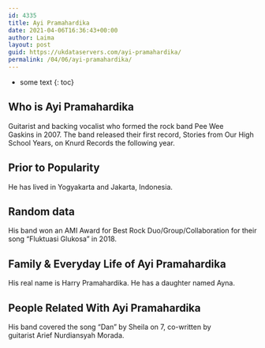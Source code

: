 ```yaml
---
id: 4335
title: Ayi Pramahardika
date: 2021-04-06T16:36:43+00:00
author: Laima
layout: post
guid: https://ukdataservers.com/ayi-pramahardika/
permalink: /04/06/ayi-pramahardika/
---
```


* some text
{: toc}


## Who is Ayi Pramahardika
                  
                  
                  
Guitarist and backing vocalist who formed the rock band Pee Wee Gaskins in 2007. The band released their first record, Stories from Our High School Years, on Knurd Records the following year. 
                  
              
            
              
            
                
                
                
## Prior to Popularity
                  
                  
                  
He has lived in Yogyakarta and Jakarta, Indonesia. 
                  
              
            
              
            
                
                
                
## Random data
                  
                  
                  
His band won an AMI Award for Best Rock Duo/Group/Collaboration for their song &#8220;Fluktuasi Glukosa&#8221; in 2018.
                  
              
            
              
            
                
                
                
## Family & Everyday Life of Ayi Pramahardika
                  
                  
                  
His real name is Harry Pramahardika. He has a daughter named Ayna. 
                  
              
            
              
            
                
                
                
## People Related With Ayi Pramahardika
                  
                  
                  
His band covered the song &#8220;Dan&#8221; by Sheila on 7, co-written by guitarist Arief Nurdiansyah Morada.
                  
              
            
              
            
                
              
            
              
              
            
            
              
            
          
          
          
